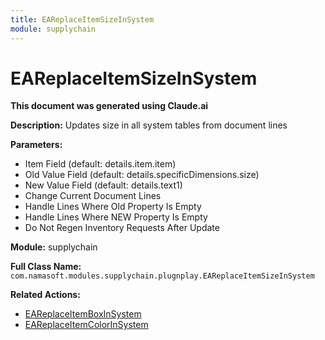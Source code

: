 ```yaml
---
title: EAReplaceItemSizeInSystem
module: supplychain
---
```



<div class='entity-flows'>

# EAReplaceItemSizeInSystem

**This document was generated using Claude.ai**

**Description:** Updates size in all system tables from document lines

**Parameters:**
- Item Field (default: details.item.item)
- Old Value Field (default: details.specificDimensions.size) 
- New Value Field (default: details.text1)
- Change Current Document Lines
- Handle Lines Where Old Property Is Empty
- Handle Lines Where NEW Property Is Empty
- Do Not Regen Inventory Requests After Update

**Module:** supplychain

**Full Class Name:** `com.namasoft.modules.supplychain.plugnplay.EAReplaceItemSizeInSystem`

**Related Actions:**
- [EAReplaceItemBoxInSystem](EAReplaceItemBoxInSystem.md)
- [EAReplaceItemColorInSystem](EAReplaceItemColorInSystem.md)


</div>


